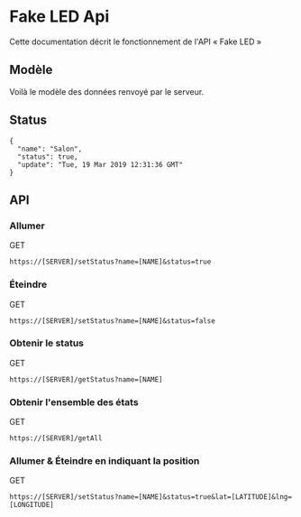 # Fake LED Api

Cette documentation décrit le fonctionnement de l'API « Fake LED »

## Modèle

Voilà le modèle des données renvoyé par le serveur.

## Status

```
{
  "name": "Salon",
  "status": true,
  "update": "Tue, 19 Mar 2019 12:31:36 GMT"
}
```

## API

### Allumer

GET

```
https://[SERVER]/setStatus?name=[NAME]&status=true
```

### Éteindre

GET

```
https://[SERVER]/setStatus?name=[NAME]&status=false
```

### Obtenir le status

GET

```
https://[SERVER]/getStatus?name=[NAME]
```

### Obtenir l'ensemble des états

GET

```
https://[SERVER]/getAll
```

### Allumer & Éteindre en indiquant la position

GET

```
https://[SERVER]/setStatus?name=[NAME]&status=true&lat=[LATITUDE]&lng=[LONGITUDE]
```
